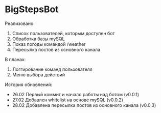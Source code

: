 # BigStepsBot

Реализовано
1. Список пользователей, которым доступен бот
2. Обработка базы mySQL
3. Показ погоды командой /weather
4. Пересылка постов из основного канала

В планах:
1. Логгирование команд пользователя
2. Меню выбора действий

История обновлений:
- 26.02 Первый коммит и начало работы над ботом (v0.0.1)
- 27.02 Добавлен whitelist на основе mySQL (v0.0.2)
- 28.02 Добавлена пересылка постов из основного канала (v0.0.3)
